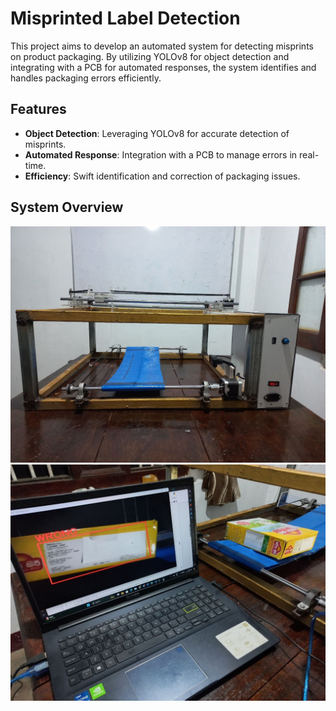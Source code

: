 # Misprinted Label Detection

This project aims to develop an automated system for detecting misprints on product packaging. By utilizing YOLOv8 for object detection and integrating with a PCB for automated responses, the system identifies and handles packaging errors efficiently.

## Features

- **Object Detection**: Leveraging YOLOv8 for accurate detection of misprints.
- **Automated Response**: Integration with a PCB to manage errors in real-time.
- **Efficiency**: Swift identification and correction of packaging issues.

## System Overview

![System Overview](https://github.com/InduwaraGayashan001/Misprinted-Label-Detection/blob/main/Detection_Results/system.jpg)
![System Overview](https://github.com/InduwaraGayashan001/Misprinted-Label-Detection/blob/main/Detection_Results/detection.png)
